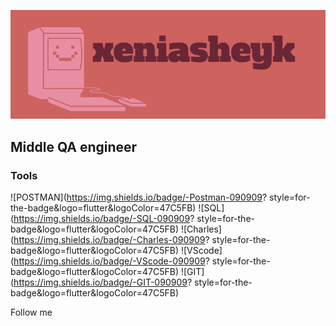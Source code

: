 ![Header](https://github.com/XeniaSheyk/xeniasheyk/blob/main/assets/logo%20xeniasheyk.png)

## Middle QA engineer

### Tools
![POSTMAN](https://img.shields.io/badge/-Postman-090909?
style=for-the-badge&logo=flutter&logoColor=47C5FB)
![SQL](https://img.shields.io/badge/-SQL-090909?
style=for-the-badge&logo=flutter&logoColor=47C5FB)
![Charles](https://img.shields.io/badge/-Charles-090909?
style=for-the-badge&logo=flutter&logoColor=47C5FB)
![VScode](https://img.shields.io/badge/-VScode-090909?
style=for-the-badge&logo=flutter&logoColor=47C5FB)
![GIT](https://img.shields.io/badge/-GIT-090909?
style=for-the-badge&logo=flutter&logoColor=47C5FB)

Follow me
